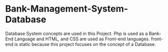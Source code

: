 # Bank-Management-System-Database
Database System concepts are used in this Project.
Php is used as a Bank-End Language and HTML, and CSS are used as Front-end languages.
front-end is static because this project focuses on the concept of a Database.
